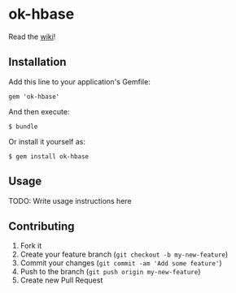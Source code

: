 # ok-hbase

Read the [wiki](https://github.com/okcwest/ok-hbase/wiki)!

## Installation

Add this line to your application's Gemfile:

    gem 'ok-hbase'

And then execute:

    $ bundle

Or install it yourself as:

    $ gem install ok-hbase

## Usage

TODO: Write usage instructions here

## Contributing

1. Fork it
2. Create your feature branch (`git checkout -b my-new-feature`)
3. Commit your changes (`git commit -am 'Add some feature'`)
4. Push to the branch (`git push origin my-new-feature`)
5. Create new Pull Request
